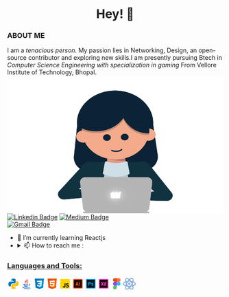 
<h1 align="center">Hey! 👋  

<!-- <h3 align="center"> A passionate Data Scientist from India.</h3><br>--> 

### ABOUT ME
I am a *tenacious person*. My passion lies in Networking, Design, an open-source contributor and exploring new skills.I am presently pursuing Btech in *Computer Science Engineering with specialization in gaming* From Vellore Institute of Technology, Bhopal.
 <img align="right" alt="GIF" src="https://github.com/Anthima/Anthima/blob/main/character-typing.gif?raw=true" width="500" height="320" />
 
 <!-- <h3 align="center"> A passionate Data Scientist from India.</h3><br>--> 

 
[![Linkedin Badge](https://img.shields.io/badge/-anthima-blue?style=flat-square&logo=Linkedin&logoColor=white&link=https://www.linkedin.com/in/anthima-singh/)](https://www.linkedin.com/in/anthima-singh//) [![Medium Badge](https://img.shields.io/badge/-@athima-03a57a?style=flat-square&labelColor=000000&logo=Medium&link=https://anthima302.medium.com//)](https://medium.com/@athima302)
</br>
[![Gmail Badge](https://img.shields.io/badge/-anthima302@gmail.com-c14438?style=flat-square&logo=Gmail&logoColor=white&link=mailto:anthima302@gmail.com)](mailto:athima302@gmail.com)


- 🌱 I’m currently learning Reactjs
- <details> <summary> 📫  How to reach me :</summary><a href="mailto:anthima302@gmail.com"> <img src="https://img.icons8.com/fluent/48/000000/gmail.png" width="22px"/> 
                                           
### Languages and Tools:

 <p align ="left"><img src="https://github.com/Anthima/Anthima/blob/main/icons8-python.svg?raw=true" width="30" height="30" /><img src="https://github.com/Anthima/Anthima/blob/main/icons8-java.svg?raw=true" width="30" height="30" /><img src="https://github.com/Anthima/Anthima/blob/main/icons8-css3.svg?raw=true" width="30" height="30" /><img src="https://github.com/Anthima/Anthima/blob/main/icons8-html-5.svg?raw=true" width="30" height="30" /><img src="https://github.com/Anthima/Anthima/blob/main/icons8-javascript.svg?raw=true" width="30" height="30" /><img src="https://github.com/Anthima/Anthima/blob/main/icons8-adobe-illustrator.svg?raw=true" width="30" height="30" /><img src="https://github.com/Anthima/Anthima/blob/main/icons8-adobe-photoshop.svg?raw=true" width="30" height="30" /><img src="https://github.com/Anthima/Anthima/blob/main/icons8-adobe-xd.svg?raw=true" width="30" height="30" /><img src="https://github.com/Anthima/Anthima/blob/main/icons8-figma.svg?raw=true" width="30" height="30" /><img src="https://github.com/Anthima/Anthima/blob/main/icons8-react.svg?raw=true" width="30" height="30" /></p>



